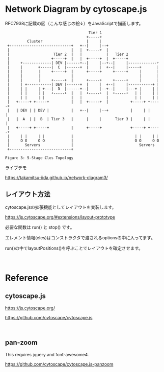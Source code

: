 # Network Diagram by cytoscape.js

RFC7938に記載の図（こんな感じの絵↓）をJavaScriptで描画します。

```text
                                      Tier 1
                                     +-----+
          Cluster                    |     |
 +----------------------------+   +--|     |--+
 |                            |   |  +-----+  |
 |                    Tier 2  |   |           |   Tier 2
 |                   +-----+  |   |  +-----+  |  +-----+
 |     +-------------| DEV |------+--|     |--+--|     |-------------+
 |     |       +-----|  C  |------+  |     |  +--|     |-----+       |
 |     |       |     +-----+  |      +-----+     +-----+     |       |
 |     |       |              |                              |       |
 |     |       |     +-----+  |      +-----+     +-----+     |       |
 |     | +-----------| DEV |------+  |     |  +--|     |-----------+ |
 |     | |     | +---|  D  |------+--|     |--+--|     |---+ |     | |
 |     | |     | |   +-----+  |   |  +-----+  |  +-----+   | |     | |
 |     | |     | |            |   |           |            | |     | |
 |   +-----+ +-----+          |   |  +-----+  |          +-----+ +-----+
 |   | DEV | | DEV |          |   +--|     |--+          |     | |     |
 |   |  A  | |  B  | Tier 3   |      |     |      Tier 3 |     | |     |
 |   +-----+ +-----+          |      +-----+             +-----+ +-----+
 |     | |     | |            |                            | |     | |
 |     O O     O O            |                            O O     O O
 |       Servers              |                              Servers
 +----------------------------+

Figure 3: 5-Stage Clos Topology
```

ライブデモ

https://takamitsu-iida.github.io/network-diagram3/



## レイアウト方法

cytoscape.jsの拡張機能としてレイアウトを実装します。

https://js.cytoscape.org/#extensions/layout-prototype

必要な関数は run() と stop() です。

エレメント情報(eles)はコンストラクタで渡されるoptionsの中に入ってます。

run()の中でlayoutPositions()を呼ぶことでレイアウトを確定させます。


<br>

# Reference

## cytoscape.js

<https://js.cytoscape.org/>

<https://github.com/cytoscape/cytoscape.js>

<br>

## pan-zoom

This requires jquery and font-awesome4.

<https://github.com/cytoscape/cytoscape.js-panzoom>
